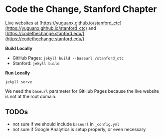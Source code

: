 # Code the Change, Stanford Chapter

Live websites at [https://yuguanx.github.io/stanford_ctc](https://yuguanx.github.io/stanford_ctc) and [https://codethechange.stanford.edu/](https://codethechange.stanford.edu/).

**Build Locally**

- GitHub Pages: `jekyll build --baseurl /stanford_ctc`
- Stanford: `jekyll build`

**Run Locally**

`jekyll serve`

We need the `baseurl` parameter for GitHub Pages because the live website is not at the root domain.


## TODOs

- not sure if we should include `baseurl` in `_config.yml`
- not sure if Google Analytics is setup properly, or even necessary
